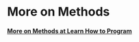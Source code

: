 # More on Methods

#### [More on Methods at Learn How to Program](https://www.learnhowtoprogram.com/lessons/defining-methods-with-arguments)
